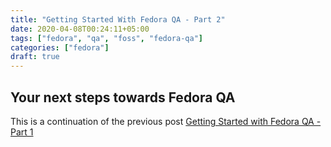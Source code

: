 ```yaml
---
title: "Getting Started With Fedora QA - Part 2"
date: 2020-04-08T00:24:11+05:00
tags: ["fedora", "qa", "foss", "fedora-qa"]
categories: ["fedora"]
draft: true
---
```

## Your next steps towards Fedora QA

This is a continuation of the previous post [Getting Started with Fedora QA - Part 1](/2020/getting-started-with-fedora-qa-part-1)
